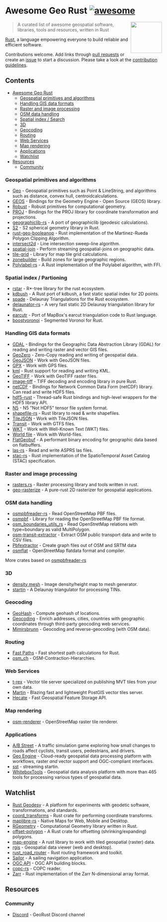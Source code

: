 # Awesome Geo Rust [![awesome](https://cdn.rawgit.com/sindresorhus/awesome/d7305f38d29fed78fa85652e3a63e154dd8e8829/media/badge.svg)](https://github.com/sindresorhus/awesome)

[<img src="https://georust.org/logo.png" align="right" width="100">](https://georust.org/)

> A curated list of awesome geospatial software, libraries, tools and resources, written in Rust

[Rust](https://www.rust-lang.org/), a language empowering everyone
to build reliable and efficient software.

Contributions welcome. Add links through [pull requests](https://github.com/pka/awesome-georust/pulls) or create an [issue](https://github.com/pka/awesome-georust/issues) to start a discussion. Please take a look at the [contribution guidelines](CONTRIBUTING.md).

## Contents

- [Awesome Geo Rust](#awesome-geo-rust-)
    - [Geospatial primitives and algorithms](#geospatial-primitives-and-algorithms)
    - [Handling GIS data formats](#handling-gis-data-formats)
    - [Raster and image processing](#raster-and-image-processing)
    - [OSM data handling](#osm-data-handling)
    - [Spatial index / Search](#spatial-index--search)
    - [3D](#3d)
    - [Geocoding](#geocoding)
    - [Routing](#routing)
    - [Web Services](#web-services)
    - [Map rendering](#map-rendering)
    - [Applications](#applications)
    - [Watchlist](#watchlist)
- [Resources](#resources)
    - [Community](#community)

### Geospatial primitives and algorithms
* [Geo](https://github.com/georust/geo) - Geospatial primitives such as Point & LineString, and algorithms such as distance, convex hull, centroidcalculations.
* [GEOS](https://github.com/georust/geos) - Bindings for the Geometry Engine - Open Source (GEOS) library.
* [Robust](https://github.com/georust/robust) - Robust primitives for computational geometry.
* [PROJ](https://github.com/georust/proj) - Bindings for the PROJ library for coordinate transformation and projections.
* [geographiclib-rs](https://github.com/georust/geographiclib-rs) - A port of geographiclib (geodesic calculations).
* [S2](https://github.com/danhhz/s2) - S2 spherical geometry library in Rust.
* [rust-geo-booleanop](https://github.com/21re/rust-geo-booleanop) - Rust implementation of the Martinez-Rueda Polygon Clipping Algorithm.
* [intersect2d](https://github.com/eadf/intersect2d.rs) - Line intersection sweep-line algorithm.
* [spatial-join](https://github.com/msalib/spatial-join) - Perform streaming geospatial-joins on geographic data.
* [tile-grid](https://crates.io/crates/tile-grid) - Library for map tile grid calculations.
* [zonebuilder](https://github.com/zonebuilders/zonebuilder-rust) - Build zones for large geographic regions.
* [Polylabel-rs](https://github.com/urschrei/polylabel-rs) - A Rust implementation of the Polylabel algorithm, with FFI.

### Spatial index / Partioning
* [rstar](https://github.com/georust/rstar) - R\*-tree library for the rust ecosystem.
* [kdbush](https://github.com/pka/rust-kdbush) - A Rust port of kdbush, a fast static spatial index for 2D points.
* [spade](https://github.com/Stoeoef/spade) - Delaunay Triangulations for the Rust ecosystem.
* [delaunator-rs](https://github.com/mourner/delaunator-rs) - A very fast static 2D Delaunay triangulation library for Rust.
* [earcutr](https://github.com/donbright/earcutr) - Port of MapBox's earcut triangulation code to Rust language.
* [boostvoronoi](https://github.com/eadf/boostvoronoi.rs) - Segmented Voronoi for Rust.

### Handling GIS data formats
* [GDAL](https://github.com/georust/gdal) - Bindings for the Geographic Data Abstraction Library (GDAL) for reading and writing raster and vector GIS files.
* [GeoZero](https://github.com/georust/geozero) - Zero-Copy reading and writing of geospatial data.
* [GeoJSON](https://github.com/georust/geojson) - Work with GeoJSON files.
* [GPX](https://github.com/georust/gpx) - Work with GPS files.
* [kml](https://github.com/georust/kml) - Rust support for reading and writing KML.
* [GeoTIFF](https://github.com/georust/geotiff) - Work with GeoTIFF raster files.
* [image-tiff](https://github.com/image-rs/image-tiff) - TIFF decoding and encoding library in pure Rust.
* [netCDF](https://github.com/georust/netcdf) - Bindings for Network Common Data Form (netCDF) library. Can read and write HDF5 files.
* [hdf5-rust](https://github.com/aldanor/hdf5-rust) - Thread-safe Rust bindings and high-level wrappers for the HDF5 library API.
* [N5](https://github.com/aschampion/rust-n5) - N5 "Not HDF5" tensor file system format.
* [shapefile-rs](https://github.com/tmontaigu/shapefile-rs) - Rust library to read & write shapefiles.
* [TileJSON](https://github.com/georust/tilejson) - Work with TileJSON files.
* [Transit](https://github.com/georust/transitfeed) - Work with GTFS files.
* [WKT](https://github.com/georust/wkt) - Work with Well-Known Text (WKT) files.
* [World file](https://github.com/georust/world-file) - Work with World-files.
* [FlatGeobuf](https://github.com/flatgeobuf/flatgeobuf) - A performant binary encoding for geographic data based on flatbuffers.
* [las-rs](https://github.com/gadomski/las-rs) - Read and write ASPRS las files.
* [stac-rs](https://github.com/gadomski/stac-rs) - Rust implementation of the SpatioTemporal Asset Catalog (STAC) specification.

### Raster and image processing
* [rasters.rs](https://github.com/AspecScire/rasters.rs) - Raster processing library and tools written in rust.
* [geo-rasterize](https://github.com/msalib/geo-rasterize/) - A pure-rust 2D rasterizer for geospatial applications.

### OSM data handling
* [osmpbfreader-rs](https://github.com/TeXitoi/osmpbfreader-rs) - Read OpenStreetMap PBF files.
* [osmpbf](https://github.com/b-r-u/osmpbf) - Library for reading the OpenStreetMap PBF file format.
* [osm_boundaries_utils_rs](https://github.com/Qwant/osm_boundaries_utils_rs) - Read OpenStretMap relations with type=boundary as valid MultiPolygon.
* [osm-transit-extractor](https://github.com/CanalTP/osm-transit-extractor) - Extract OSM public transport data and write to CSV files.
* [Pbfextractor](https://github.com/Lesstat/pbfextractor) - Create graph files out of OSM and SRTM data
* [osmflat](https://github.com/boxdot/osmflat-rs) - OpenStreetMap flatdata format and compiler.

More crates based on [osmpbfreader-rs](https://crates.io/crates/osmpbfreader/reverse_dependencies)

### 3D
* [density mesh](https://github.com/PsichiX/density-mesh) - Image density/height map to mesh generator.
* [startin](https://github.com/hugoledoux/startin) - A Delaunay triangulator for processing TINs.

### Geocoding
* [GeoHash](https://github.com/georust/geohash) - Compute geohash of locations.
* [Geocoding](https://github.com/georust/geocoding) - Enrich addresses, cities, countries with geographic coordinates through third-party geocoding web services.
* [Mimirsbrunn](https://github.com/CanalTP/mimirsbrunn) - Geocoding and reverse-geocoding (with OSM data).

### Routing
* [Fast Paths](https://github.com/easbar/fast_paths) - Fast shortest path calculations for Rust.
* [osm_ch](https://github.com/Stunkymonkey/osm_ch) - OSM-Contraction-Hierarchies.

### Web Services
* [t-rex](https://t-rex.tileserver.ch/) - Vector tile server specialized on publishing MVT tiles from your own data.
* [Martin](https://github.com/urbica/martin) - Blazing fast and lightweight PostGIS vector tiles server.
* [Hecate](https://github.com/mapbox/Hecate) - Fast Geospatial Feature Storage API.

### Map rendering
* [osm-renderer](https://github.com/dfyz/osm-renderer) - OpenStreetMap raster tile renderer.

### Applications
* [A/B Street](https://github.com/a-b-street/abstreet) - A traffic simulation game exploring how small changes to roads affect cyclists, transit users, pedestrians, and drivers.
* [Geo Engine](https://github.com/geo-engine/geoengine) - Cloud-ready geospatial data processing platform with workflows, raster *and* vector support and OGC-compliant interfaces.
* [sst](https://github.com/hugoledoux/sst) - streaming startin.
* [WhiteboxTools](https://github.com/jblindsay/whitebox-tools) - Geospatial data analysis platform with more than 465 tools for processing various types of geospatial data. 

## Watchlist

* [Rust Geodesy](https://github.com/busstoptaktik/geodesy/) - A platform for experiments with geodetic software, transformations, and standards.
* [coord_transforms](https://github.com/DaveKram/coord_transforms) - Rust crate for performing coordinate transforms.
* [maplibre-rs](https://github.com/maplibre/maplibre-rs/) - Native Maps for Web, Mobile and Desktop.
* [RGeometry](https://github.com/rgeometry/rgeometry) - Computational Geometry library written in Rust.
* [offset-polygon](https://github.com/anlumo/offset_polygon) - A Rust crate for offsetting (shrinking/expanding) polygons.
* [map-engine](https://gitlab.com/spadarian/map-engine/) - A rust library to work with tiled geospatial (raster) data.
* [rgis](https://github.com/frewsxcv/rgis) - Geospatial data viewer (web and desktop).
* [rust_road_router](https://github.com/kit-algo/rust_road_router) - Rust routing framework and toolkit.
* [Sailor](https://github.com/Yatekii/sailor) - A sailing navigation application.
* [OGC API](https://github.com/georust/ogcapi) - OGC API building blocks.
* [copc-rs](https://github.com/pka/copc-rs) - COPC reader.
* [Zarr](https://github.com/sci-rs/zarr) - Rust implementation of the Zarr N-dimensional array format. 

## Resources

### Community
* [Discord](https://discord.gg/Fp2aape) - GeoRust Discord channel
